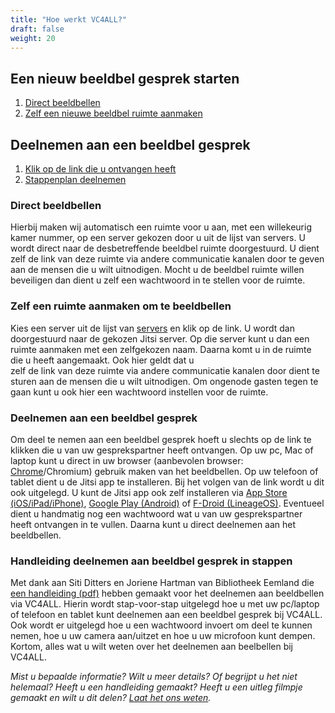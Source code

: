 ```yaml
---
title: "Hoe werkt VC4ALL?"
draft: false
weight: 20
---
```


## Een nieuw beeldbel gesprek starten 
1. [Direct beeldbellen](#direct-beeldbellen)
2. [Zelf een nieuwe beeldbel ruimte aanmaken](#zelf-een-ruimte-aanmaken-om-te-beeldbellen) 

## Deelnemen aan een beeldbel gesprek 
1. [Klik op de link die u ontvangen heeft](#deelnemen-aan-een-beeldbel-gesprek)
2. [Stappenplan deelnemen](#handleiding-deelnemen-aan-beeldbel-gesprek-in-stappen)


### Direct beeldbellen
Hierbij maken wij automatisch een ruimte voor u aan, met een willekeurig kamer nummer, op een server gekozen door u uit de lijst van servers. 
U wordt direct naar de desbetreffende beeldbel ruimte doorgestuurd. U dient zelf de link van deze ruimte via andere communicatie kanalen door te 
geven aan de mensen die u wilt uitnodigen. Mocht u de beeldbel ruimte willen beveiligen dan dient u zelf een wachtwoord in te stellen voor de ruimte.

### Zelf een ruimte aanmaken om te beeldbellen 
Kies een server uit de lijst van [servers](/servers) en klik op de link. U wordt dan doorgestuurd naar de gekozen Jitsi server. 
Op die server kunt u dan een ruimte aanmaken met een zelfgekozen naam. Daarna komt u in de ruimte die u heeft aangemaakt. Ook hier geldt dat u  
zelf de link van deze ruimte via andere communicatie kanalen door dient te sturen aan de mensen die u wilt uitnodigen. Om ongenode gasten tegen te gaan
kunt u ook hier een wachtwoord instellen voor de ruimte. 

### Deelnemen aan een beeldbel gesprek 
Om deel te nemen aan een beeldbel gesprek hoeft u slechts op de link te klikken die u van uw gesprekspartner heeft ontvangen. Op uw pc, Mac of laptop kunt u direct in uw browser (aanbevolen browser: [Chrome](https://www.google.com/chrome/)/Chromium) gebruik maken van het beeldbellen. Op uw telefoon of tablet dient u de Jitsi app te installeren. Bij het volgen van de link wordt u dit ook uitgelegd. U kunt de Jitsi app ook zelf installeren via [App Store (iOS/iPad/iPhone)](https://itunes.apple.com/us/app/jitsi-meet/id1165103905), [Google Play (Android)](https://play.google.com/store/apps/details?id=org.jitsi.meet) of [F-Droid (LineageOS)](https://f-droid.org/en/packages/org.jitsi.meet/). Eventueel dient u handmatig nog een wachtwoord wat u van uw gesprekspartner heeft ontvangen in te vullen. Daarna kunt u direct deelnemen aan het beeldbellen. 

### Handleiding deelnemen aan beeldbel gesprek in stappen
Met dank aan Siti Ditters en Joriene Hartman van Bibliotheek Eemland die [een handleiding (pdf)](/Werken-met-VC4AllDeelnemers.pdf) hebben gemaakt voor het deelnemen aan beeldbellen via VC4ALL. Hierin wordt stap-voor-stap uitgelegd hoe u met 
uw pc/laptop of telefoon en tablet kunt deelnemen aan een beeldbel gesprek bij VC4ALL. Ook wordt er uitgelegd hoe u een wachtwoord invoert om deel te kunnen nemen, hoe u uw camera aan/uitzet en hoe u uw microfoon kunt dempen. Kortom, alles wat u wilt weten over het deelnemen aan beelbellen bij VC4ALL. 

*Mist u bepaalde informatie? Wilt u meer details? Of begrijpt u het niet helemaal? Heeft u een handleiding gemaakt? Heeft u een uitleg filmpje gemaakt en wilt u dit delen? [Laat het ons weten](/contact).*
